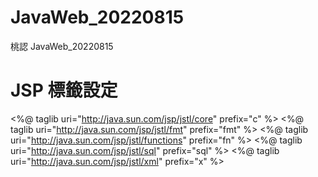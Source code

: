# JavaWeb_20220815
桃認 JavaWeb_20220815
# JSP 標籤設定
&lt;%@ taglib uri="http://java.sun.com/jsp/jstl/core" prefix="c" %>
&lt;%@ taglib uri="http://java.sun.com/jsp/jstl/fmt" prefix="fmt" %>
&lt;%@ taglib uri="http://java.sun.com/jsp/jstl/functions" prefix="fn" %>
&lt;%@ taglib uri="http://java.sun.com/jsp/jstl/sql" prefix="sql" %>
&lt;%@ taglib uri="http://java.sun.com/jsp/jstl/xml" prefix="x" %>
